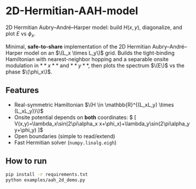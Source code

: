 # 2D-Hermitian-AAH-model
2D Hermitian Aubry–André–Harper model: build $H(x,y)$, diagonalize, and plot $E$ vs $\phi_x$.

Minimal, **safe-to-share** implementation of the 2D Hermitian Aubry–André–Harper model on an $\(L_x \times L_y\)$ grid.
Builds the tight-binding Hamiltonian with nearest-neighbor hopping and a separable onsite modulation in $**x**$ and $**y**$, then plots the spectrum $\(E\)$ vs the phase $\(\phi_x\)$.

## Features
- Real-symmetric Hamiltonian $\(H \in \mathbb{R}^{(L_xL_y) \times (L_xL_y)}\)$
- Onsite potential depends on **both** coordinates:
 $ \[
  V(x,y)=\lambda_x\sin(2\pi\alpha_x x+\phi_x)+\lambda_y\sin(2\pi\alpha_y y+\phi_y)
  \]$
- Open boundaries (simple to read/extend)
- Fast Hermitian solver (`numpy.linalg.eigh`)

## How to run
```bash
pip install -r requirements.txt
python examples/aah_2d_demo.py

